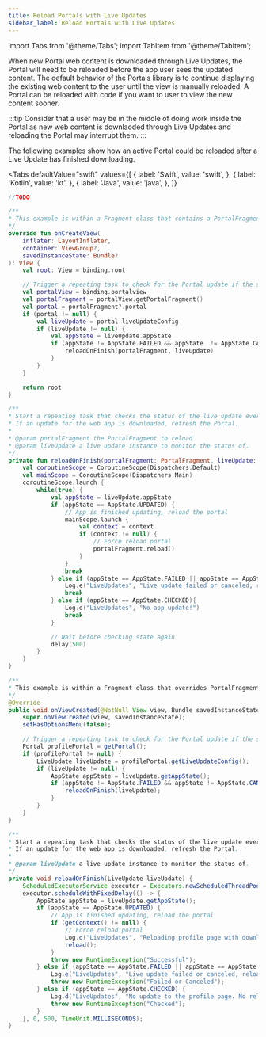 ```yaml
---
title: Reload Portals with Live Updates
sidebar_label: Reload Portals with Live Updates
---
```


import Tabs from '@theme/Tabs';
import TabItem from '@theme/TabItem';

When new Portal web content is downloaded through Live Updates, the Portal will need to be reloaded before the app user sees the updated content. The default behavior of the Portals library is to continue displaying the existing web content to the user until the view is manually reloaded. A Portal can be reloaded with code if you want to user to view the new content sooner.

:::tip
Consider that a user may be in the middle of doing work inside the Portal as new web content is downlaoded through Live Updates and reloading the Portal may interrupt them.
:::

The following examples show how an active Portal could be reloaded after a Live Update has finished downloading.

<Tabs
    defaultValue="swift"
    values={[
        { label: 'Swift', value: 'swift', },
        { label: 'Kotlin', value: 'kt', },
        { label: 'Java', value: 'java', },
    ]}
>
<TabItem value="swift">

```swift
//TODO
```

</TabItem>

<TabItem value="kt">

```kotlin
/**
* This example is within a Fragment class that contains a PortalFragment.
*/
override fun onCreateView(
    inflater: LayoutInflater,
    container: ViewGroup?,
    savedInstanceState: Bundle?
): View {
    val root: View = binding.root

    // Trigger a repeating task to check for the Portal update if the state is appropriate
    val portalView = binding.portalview
    val portalFragment = portalView.getPortalFragment()
    val portal = portalFragment?.portal
    if (portal != null) {
        val liveUpdate = portal.liveUpdateConfig
        if (liveUpdate != null) {
            val appState = liveUpdate.appState
            if (appState != AppState.FAILED && appState  != AppState.CANCELED && appState != AppState.UPDATED){
                reloadOnFinish(portalFragment, liveUpdate)
            }
        }
    }

    return root
}

/**
* Start a repeating task that checks the status of the live update every 500ms.
* If an update for the web app is downloaded, refresh the Portal.
*
* @param portalFragment the PortalFragment to reload
* @param liveUpdate a live update instance to monitor the status of.
*/
private fun reloadOnFinish(portalFragment: PortalFragment, liveUpdate: LiveUpdate) {
    val coroutineScope = CoroutineScope(Dispatchers.Default)
    val mainScope = CoroutineScope(Dispatchers.Main)
    coroutineScope.launch {
        while(true) {
            val appState = liveUpdate.appState
            if (appState == AppState.UPDATED) {
                // App is finished updating, reload the portal
                mainScope.launch {
                    val context = context
                    if (context != null) {
                        // Force reload portal
                        portalFragment.reload()
                    }
                }
                break
            } else if (appState == AppState.FAILED || appState == AppState.CANCELED) {
                Log.e("LiveUpdates", "Live update failed or canceled, reload not triggered.")
                break
            } else if (appState == AppState.CHECKED){
                Log.d("LiveUpdates", "No app update!")
                break
            }

            // Wait before checking state again
            delay(500)
        }
    }
}
```

</TabItem>

<TabItem value="java">

```java
/**
* This example is within a Fragment class that overrides PortalFragment.
*/
@Override
public void onViewCreated(@NotNull View view, Bundle savedInstanceState) {
    super.onViewCreated(view, savedInstanceState);
    setHasOptionsMenu(false);

    // Trigger a repeating task to check for the Portal update if the state is appropriate
    Portal profilePortal = getPortal();
    if (profilePortal != null) {
        LiveUpdate liveUpdate = profilePortal.getLiveUpdateConfig();
        if (liveUpdate != null) {
            AppState appState = liveUpdate.getAppState();
            if (appState != AppState.FAILED && appState != AppState.CANCELED && appState != AppState.UPDATED) {
                reloadOnFinish(liveUpdate);
            }
        }
    }
}

/**
* Start a repeating task that checks the status of the live update every 500ms.
* If an update for the web app is downloaded, refresh the Portal.
*
* @param liveUpdate a live update instance to monitor the status of.
*/
private void reloadOnFinish(LiveUpdate liveUpdate) {
    ScheduledExecutorService executor = Executors.newScheduledThreadPool(1);
    executor.scheduleWithFixedDelay(() -> {
        AppState appState = liveUpdate.getAppState();
        if (appState == AppState.UPDATED) {
            // App is finished updating, reload the portal
            if (getContext() != null) {
                // Force reload portal
                Log.d("LiveUpdates", "Reloading profile page with downloaded update!");
                reload();
            }
            throw new RuntimeException("Successful");
        } else if (appState == AppState.FAILED || appState == AppState.CANCELED) {
            Log.e("LiveUpdates", "Live update failed or canceled, reload not triggered.");
            throw new RuntimeException("Failed or Canceled");
        } else if (appState == AppState.CHECKED) {
            Log.d("LiveUpdates", "No update to the profile page. No reload needed.");
            throw new RuntimeException("Checked");
        }
    }, 0, 500, TimeUnit.MILLISECONDS);
}
```

</TabItem>

</Tabs>
